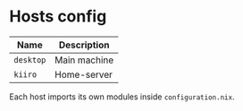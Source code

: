 # Hosts config

| Name      | Description   |
| --------- | --------------|
| `desktop` | Main machine  |
| `kiiro`   | Home-server   |

Each host imports its own modules inside `configuration.nix`.
